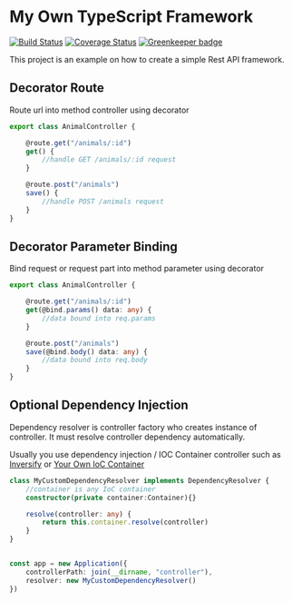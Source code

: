 # My Own TypeScript Framework

[![Build Status](https://travis-ci.org/ktutnik/my-own-ts-framework.svg?branch=master)](https://travis-ci.org/ktutnik/my-own-ts-framework)
[![Coverage Status](https://coveralls.io/repos/github/ktutnik/my-own-ts-framework/badge.svg?branch=master)](https://coveralls.io/github/ktutnik/my-own-ts-framework?branch=master) 
[![Greenkeeper badge](https://badges.greenkeeper.io/ktutnik/my-own-ts-framework.svg)](https://greenkeeper.io/)

This project is an example on how to create a simple Rest API framework.

## Decorator Route
Route url into method controller using decorator

```typescript
export class AnimalController {

    @route.get("/animals/:id")
    get() {
        //handle GET /animals/:id request
    }

    @route.post("/animals")
    save() {
        //handle POST /animals request
    }
}
```

## Decorator Parameter Binding
Bind request or request part into method parameter using decorator

```typescript
export class AnimalController {

    @route.get("/animals/:id")
    get(@bind.params() data: any) {
        //data bound into req.params
    }

    @route.post("/animals")
    save(@bind.body() data: any) {
        //data bound into req.body
    }
}
```

## Optional Dependency Injection 
Dependency resolver is controller factory who creates instance of controller. It must resolve controller dependency automatically. 

Usually you use dependency injection / IOC Container controller such as [Inversify](inversify.io) or [Your Own IoC Container](https://github.com/ktutnik/my-own-ioc-container)

```typescript 
class MyCustomDependencyResolver implements DependencyResolver {
    //container is any IoC container
    constructor(private container:Container){}

    resolve(controller: any) {
        return this.container.resolve(controller)
    }
}


const app = new Application({ 
    controllerPath: join(__dirname, "controller"),
    resolver: new MyCustomDependencyResolver()
})
```
